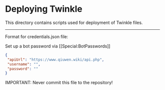 # Deploying Twinkle

This directory contains scripts used for deployment of Twinkle files.

---

Format for credentials.json file:

Set up a bot password via [[Special:BotPasswords]]

```json
{
 "apiUrl": "https://www.qiuwen.wiki/api.php",
 "username": "",
 "password": ""
}
```

IMPORTANT: Never commit this file to the repository!
